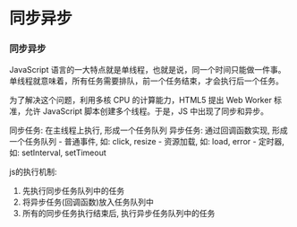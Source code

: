 # 同步异步



### 同步异步
JavaScript 语言的一大特点就是单线程，也就是说，同一个时间只能做一件事。单线程就意味着，所有任务需要排队，前一个任务结束，才会执行后一个任务。

为了解决这个问题，利用多核 CPU 的计算能力，HTML5 提出 Web Worker 标准，允许 JavaScript 脚本创建多个线程。于是，JS 中出现了同步和异步。


同步任务: 在主线程上执行, 形成一个任务队列
异步任务: 通过回调函数实现, 形成一个任务队列
    - 普通事件, 如: click, resize
    - 资源加载, 如: load, error
    - 定时器, 如: setInterval, setTimeout

js的执行机制:
1. 先执行同步任务队列中的任务
2. 将异步任务(回调函数)放入任务队列中
3. 所有的同步任务执行结束后, 执行异步任务队列中的任务
